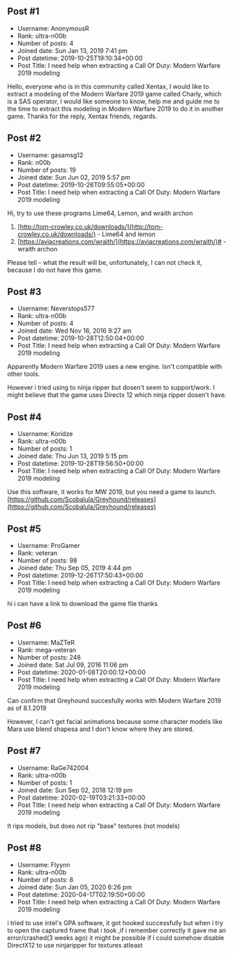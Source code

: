 ## Post #1
- Username: AnonymousR
- Rank: ultra-n00b
- Number of posts: 4
- Joined date: Sun Jan 13, 2019 7:41 pm
- Post datetime: 2019-10-25T19:10:34+00:00
- Post Title: I need help when extracting a Call Of Duty: Modern Warfare 2019 modeling

Hello, everyone who is in this community called Xentax, I would like to extract a modeling of the Modern Warfare 2019 game called Charly, which is a SAS operator, I would like someone to know, help me and guide me to the time to extract this modeling in Modern Warfare 2019 to do it in another game. Thanks for the reply, Xentax friends, regards.
## Post #2
- Username: gasamsg12
- Rank: n00b
- Number of posts: 19
- Joined date: Sun Jun 02, 2019 5:57 pm
- Post datetime: 2019-10-26T09:55:05+00:00
- Post Title: I need help when extracting a Call Of Duty: Modern Warfare 2019 modeling

Hi, try to use these programs Lime64, Lemon, and wraith archon 
1) [http://tom-crowley.co.uk/downloads/](http://tom-crowley.co.uk/downloads/) - Lime64 and lemon
2) [https://aviacreations.com/wraith/](https://aviacreations.com/wraith/)# - wraith archon

Please tell - what the result will be, unfortunately, I can not check it, because I do not have this game.
## Post #3
- Username: Neverstops577
- Rank: ultra-n00b
- Number of posts: 4
- Joined date: Wed Nov 16, 2016 9:27 am
- Post datetime: 2019-10-28T12:50:04+00:00
- Post Title: I need help when extracting a Call Of Duty: Modern Warfare 2019 modeling

Apparently Modern Warfare 2019 uses a new engine. Isn't compatible with other tools.

However i tried using to ninja ripper but dosen't seem to support/work. I might believe that the game uses Directx 12 which ninja ripper dosen't have.
## Post #4
- Username: Koridze
- Rank: ultra-n00b
- Number of posts: 1
- Joined date: Thu Jun 13, 2019 5:15 pm
- Post datetime: 2019-10-28T19:56:50+00:00
- Post Title: I need help when extracting a Call Of Duty: Modern Warfare 2019 modeling

Use this software, it works for MW 2019, but you need a game to launch.
[https://github.com/Scobalula/Greyhound/releases](https://github.com/Scobalula/Greyhound/releases)
## Post #5
- Username: ProGamer
- Rank: veteran
- Number of posts: 98
- Joined date: Thu Sep 05, 2019 4:44 pm
- Post datetime: 2019-12-26T17:50:43+00:00
- Post Title: I need help when extracting a Call Of Duty: Modern Warfare 2019 modeling

hi i can have a link to download the game file thanks
## Post #6
- Username: MaZTeR
- Rank: mega-veteran
- Number of posts: 248
- Joined date: Sat Jul 09, 2016 11:06 pm
- Post datetime: 2020-01-08T20:00:12+00:00
- Post Title: I need help when extracting a Call Of Duty: Modern Warfare 2019 modeling

Can confirm that Greyhound succesfully works with Modern Warfare 2019 as of 8.1.2019

However, I can't get facial animations because some character models like Mara use blend shapesa and I don't know where they are stored.
## Post #7
- Username: RaGe742004
- Rank: ultra-n00b
- Number of posts: 1
- Joined date: Sun Sep 02, 2018 12:19 pm
- Post datetime: 2020-02-19T03:21:33+00:00
- Post Title: I need help when extracting a Call Of Duty: Modern Warfare 2019 modeling

It rips models, but does not rip "base" textures (not models)
## Post #8
- Username: Flyynn
- Rank: ultra-n00b
- Number of posts: 8
- Joined date: Sun Jan 05, 2020 6:26 pm
- Post datetime: 2020-04-17T02:19:50+00:00
- Post Title: I need help when extracting a Call Of Duty: Modern Warfare 2019 modeling

i tried to use intel's GPA software, it got hooked successfully but when i try to open the captured frame that i took 
,if i remember correctly it gave me an error/crashed(3 weeks ago)
it might be possible if i could somehow disable DirectX12 to use ninjaripper for textures atleast
